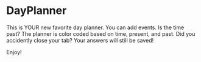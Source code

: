 # DayPlanner

This is YOUR new favorite day planner. You can add events. Is the time past? The planner is color coded based on time, present, and past. Did you accidently close your tab? Your answers will still be saved!

Enjoy! 
